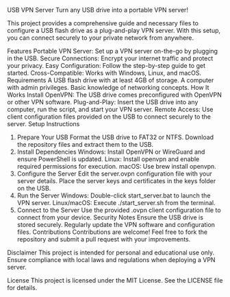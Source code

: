 USB VPN Server
Turn any USB drive into a portable VPN server!

This project provides a comprehensive guide and necessary files to configure a USB flash drive as a plug-and-play VPN server. With this setup, you can connect securely to your private network from anywhere.

Features
Portable VPN Server: Set up a VPN server on-the-go by plugging in the USB.
Secure Connections: Encrypt your internet traffic and protect your privacy.
Easy Configuration: Follow the step-by-step guide to get started.
Cross-Compatible: Works with Windows, Linux, and macOS.
Requirements
A USB flash drive with at least 4GB of storage.
A computer with admin privileges.
Basic knowledge of networking concepts.
How It Works
Install OpenVPN: The USB drive comes preconfigured with OpenVPN or other VPN software.
Plug-and-Play: Insert the USB drive into any computer, run the script, and start your VPN server.
Remote Access: Use client configuration files provided on the USB to connect securely to the server.
Setup Instructions
1. Prepare Your USB
Format the USB drive to FAT32 or NTFS.
Download the repository files and extract them to the USB.
2. Install Dependencies
Windows: Install OpenVPN or WireGuard and ensure PowerShell is updated.
Linux: Install openvpn and enable required permissions for execution.
macOS: Use brew install openvpn.
3. Configure the Server
Edit the server.ovpn configuration file with your server details.
Place the server keys and certificates in the keys folder on the USB.
4. Run the Server
Windows: Double-click start_server.bat to launch the VPN server.
Linux/macOS: Execute ./start_server.sh from the terminal.
5. Connect to the Server
Use the provided .ovpn client configuration file to connect from your device.
Security Notes
Ensure the USB drive is stored securely.
Regularly update the VPN software and configuration files.
Contributions
Contributions are welcome! Feel free to fork the repository and submit a pull request with your improvements.

Disclaimer
This project is intended for personal and educational use only. Ensure compliance with local laws and regulations when deploying a VPN server.

License
This project is licensed under the MIT License. See the LICENSE file for details.

